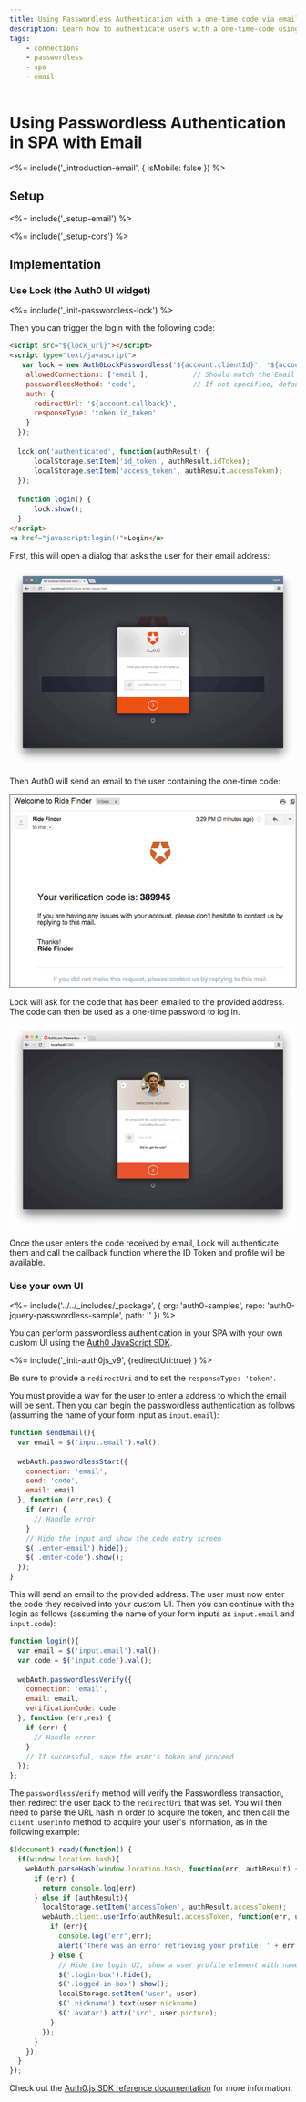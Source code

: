 ```yaml
---
title: Using Passwordless Authentication with a one-time code via email on SPA
description: Learn how to authenticate users with a one-time-code using email in a Single Page Application (SPA).
tags:
    - connections
    - passwordless
    - spa
    - email
---
```

# Using Passwordless Authentication in SPA with Email

<%= include('_introduction-email', { isMobile: false }) %>

## Setup

<%= include('_setup-email') %>

<%= include('_setup-cors') %>

## Implementation

### Use Lock (the Auth0 UI widget)

<%= include('_init-passwordless-lock') %>

Then you can trigger the login with the following code:

```html
<script src="${lock_url}"></script>
<script type="text/javascript">
   var lock = new Auth0LockPasswordless('${account.clientId}', '${account.namespace}', {
    allowedConnections: ['email'],           // Should match the Email connection name, it defaults to 'email'     
    passwordlessMethod: 'code',              // If not specified, defaults to 'code'
    auth: {
      redirectUrl: '${account.callback}',
      responseType: 'token id_token'
    }
  });

  lock.on('authenticated', function(authResult) {
      localStorage.setItem('id_token', authResult.idToken);
      localStorage.setItem('access_token', authResult.accessToken);
  });

  function login() {
      lock.show();
  }
</script>
<a href="javascript:login()">Login</a>
```

First, this will open a dialog that asks the user for their email address:

![](/media/articles/connections/passwordless/passwordless-email-request-web.png)

Then Auth0 will send an email to the user containing the one-time code:

![](/media/articles/connections/passwordless/passwordless-email-receive-code-web.png)

Lock will ask for the code that has been emailed to the provided address. The code can then be used as a one-time password to log in.

![](/media/articles/connections/passwordless/passwordless-email-enter-code-web.png)

Once the user enters the code received by email, Lock will authenticate them and call the callback function where the ID Token and profile will be available.

### Use your own UI

<%= include('../../_includes/_package', {
  org: 'auth0-samples',
  repo: 'auth0-jquery-passwordless-sample',
  path: ''
}) %>

You can perform passwordless authentication in your SPA with your own custom UI using the [Auth0 JavaScript SDK](/libraries/auth0js).

<%= include('_init-auth0js_v9', {redirectUri:true} ) %>

Be sure to provide a `redirectUri` and to set the `responseType: 'token'`.

You must provide a way for the user to enter a address to which the email will be sent. Then you can begin the passwordless authentication as follows (assuming the name of your form input as `input.email`):

```js
function sendEmail(){
  var email = $('input.email').val();

  webAuth.passwordlessStart({
    connection: 'email',
    send: 'code',
    email: email
  }, function (err,res) {
    if (err) {
      // Handle error
    }
    // Hide the input and show the code entry screen
    $('.enter-email').hide();
    $('.enter-code').show();
  });
}
```

This will send an email to the provided address. The user must now enter the code they received into your custom UI. Then you can continue with the login as follows (assuming the name of your form inputs as `input.email` and `input.code`):

```js
function login(){
  var email = $('input.email').val();
  var code = $('input.code').val();

  webAuth.passwordlessVerify({
    connection: 'email',
    email: email,
    verificationCode: code
  }, function (err,res) {
    if (err) {
      // Handle error
    }
    // If successful, save the user's token and proceed
  });
};
```

The `passwordlessVerify` method will verify the Passwordless transaction, then redirect the user back to the `redirectUri` that was set. You will then need to parse the URL hash in order to acquire the token, and then call the `client.userInfo` method to acquire your user's information, as in the following example:

```js
$(document).ready(function() {
  if(window.location.hash){
    webAuth.parseHash(window.location.hash, function(err, authResult) {
      if (err) {
        return console.log(err);
      } else if (authResult){
        localStorage.setItem('accessToken', authResult.accessToken);
        webAuth.client.userInfo(authResult.accessToken, function(err, user) {
          if (err){
            console.log('err',err);
            alert('There was an error retrieving your profile: ' + err.message);
          } else {
            // Hide the login UI, show a user profile element with name and image
            $('.login-box').hide();
            $('.logged-in-box').show();
            localStorage.setItem('user', user);
            $('.nickname').text(user.nickname);
            $('.avatar').attr('src', user.picture);
          }
        });
      }
    });
  }
});
```

Check out the [Auth0.js SDK reference documentation](/libraries/auth0js) for more information.
